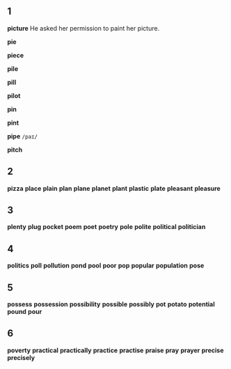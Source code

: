 ## 1
**picture** 
He asked her permission to paint her picture.

**pie** 

**piece** 

**pile** 

**pill** 

**pilot** 

**pin** 

**pint** 

**pipe**
`/paɪ/` 

**pitch** 

## 2
**pizza** 
**place** 
**plain** 
**plan** 
**plane** 
**planet** 
**plant** 
**plastic** 
**plate** 
**pleasant** 
**pleasure** 

## 3
**plenty** 
**plug** 
**pocket** 
**poem** 
**poet** 
**poetry** 
**pole** 
**polite** 
**political** 
**politician** 

## 4
**politics** 
**poll** 
**pollution** 
**pond** 
**pool** 
**poor** 
**pop** 
**popular** 
**population** 
**pose** 

## 5
**possess** 
**possession** 
**possibility** 
**possible** 
**possibly** 
**pot** 
**potato** 
**potential** 
**pound** 
**pour** 

## 6
**poverty** 
**practical** 
**practically** 
**practice** 
**practise** 
**praise** 
**pray** 
**prayer** 
**precise** 
**precisely** 
